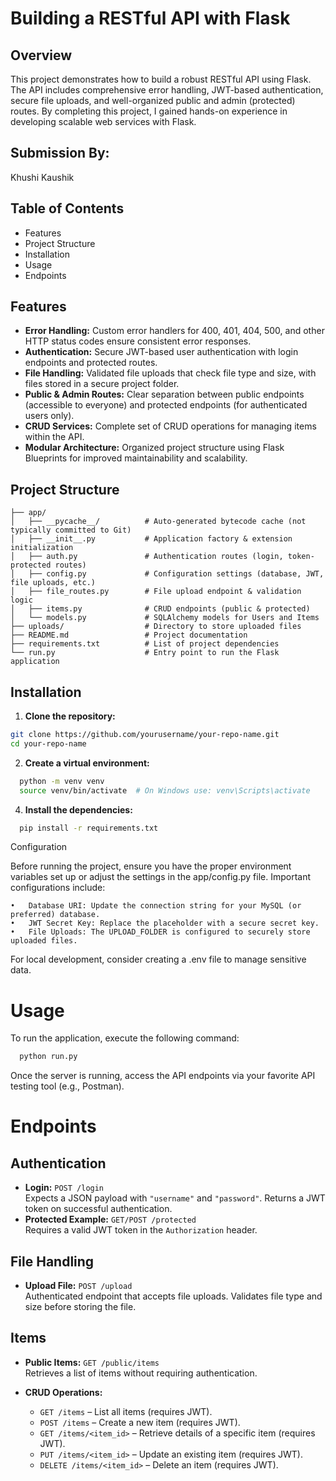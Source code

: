 # Building a RESTful API with Flask

## Overview

This project demonstrates how to build a robust RESTful API using Flask. The API includes comprehensive error handling, JWT-based authentication, secure file uploads, and well-organized public and admin (protected) routes. By completing this project, I gained hands-on experience in developing scalable web services with Flask.

## Submission By:
 Khushi Kaushik 

## Table of Contents
- Features
- Project Structure
- Installation
- Usage
- Endpoints

  
## Features

- **Error Handling:** Custom error handlers for 400, 401, 404, 500, and other HTTP status codes ensure consistent error responses.
- **Authentication:** Secure JWT-based user authentication with login endpoints and protected routes.
- **File Handling:** Validated file uploads that check file type and size, with files stored in a secure project folder.
- **Public & Admin Routes:** Clear separation between public endpoints (accessible to everyone) and protected endpoints (for authenticated users only).
- **CRUD Services:** Complete set of CRUD operations for managing items within the API.
- **Modular Architecture:** Organized project structure using Flask Blueprints for improved maintainability and scalability.

## Project Structure
```Midterm449/
├── app/
│   ├── __pycache__/          # Auto-generated bytecode cache (not typically committed to Git)
│   ├── __init__.py           # Application factory & extension initialization
│   ├── auth.py               # Authentication routes (login, token-protected routes)
│   ├── config.py             # Configuration settings (database, JWT, file uploads, etc.)
│   ├── file_routes.py        # File upload endpoint & validation logic
│   ├── items.py              # CRUD endpoints (public & protected)
│   └── models.py             # SQLAlchemy models for Users and Items
├── uploads/                  # Directory to store uploaded files
├── README.md                 # Project documentation
├── requirements.txt          # List of project dependencies
└── run.py                    # Entry point to run the Flask application
```

## Installation

1. **Clone the repository:**

  ```bash
  git clone https://github.com/yourusername/your-repo-name.git
  cd your-repo-name
```
2. **Create a virtual environment:**
```bash
  python -m venv venv
  source venv/bin/activate  # On Windows use: venv\Scripts\activate
```

4. **Install the dependencies:**
```bash
  pip install -r requirements.txt
```
Configuration

Before running the project, ensure you have the proper environment variables set up or adjust the settings in the app/config.py file. Important configurations include:

	•	Database URI: Update the connection string for your MySQL (or preferred) database.
	•	JWT Secret Key: Replace the placeholder with a secure secret key.
	•	File Uploads: The UPLOAD_FOLDER is configured to securely store uploaded files.

For local development, consider creating a .env file to manage sensitive data.

# Usage

To run the application, execute the following command:
```bash
  python run.py
```
Once the server is running, access the API endpoints via your favorite API testing tool (e.g., Postman).

# Endpoints

## Authentication
- **Login:** `POST /login`  
  Expects a JSON payload with `"username"` and `"password"`. Returns a JWT token on successful authentication.
- **Protected Example:** `GET/POST /protected`  
  Requires a valid JWT token in the `Authorization` header.

## File Handling
- **Upload File:** `POST /upload`  
  Authenticated endpoint that accepts file uploads. Validates file type and size before storing the file.

## Items
- **Public Items:** `GET /public/items`  
  Retrieves a list of items without requiring authentication.

- **CRUD Operations:**
  - `GET /items` – List all items (requires JWT).
  - `POST /items` – Create a new item (requires JWT).
  - `GET /items/<item_id>` – Retrieve details of a specific item (requires JWT).
  - `PUT /items/<item_id>` – Update an existing item (requires JWT).
  - `DELETE /items/<item_id>` – Delete an item (requires JWT).
